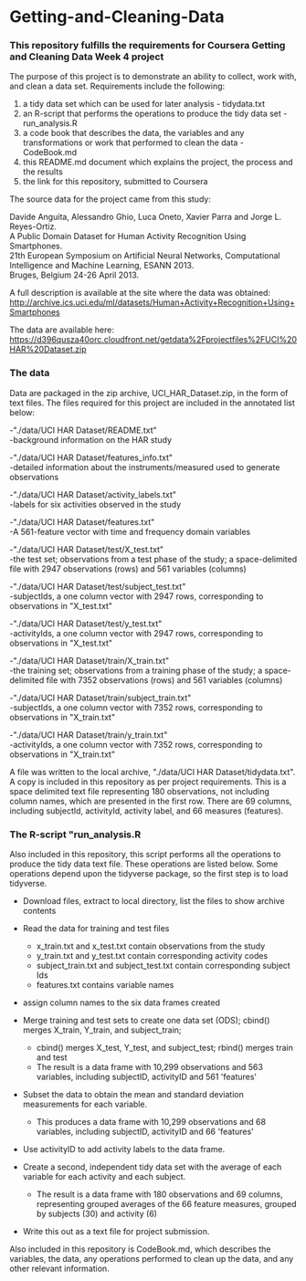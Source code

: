 # Getting-and-Cleaning-Data
### This repository fulfills the requirements for Coursera Getting and Cleaning Data Week 4 project

The purpose of this project is to demonstrate an ability to collect, work with, and clean a data set. Requirements include the following:
  1) a tidy data set which can be used for later analysis - tidydata.txt
  2) an R-script that performs the operations to produce the tidy data set - run_analysis.R
  3) a code book that describes the data, the variables and any transformations or work that performed to clean the data - CodeBook.md
  4) this README.md document which explains the project, the process and the results
  5) the link for this repository, submitted to Coursera
  
The source data for the project came from this study:

  Davide Anguita, Alessandro Ghio, Luca Oneto, Xavier Parra and Jorge L. Reyes-Ortiz.  
  A Public Domain Dataset for Human Activity Recognition Using Smartphones.  
  21th European Symposium on Artificial Neural Networks, Computational Intelligence and Machine Learning, ESANN 2013.  
  Bruges, Belgium 24-26 April 2013.
  

A full description is available at the site where the data was obtained:
  http://archive.ics.uci.edu/ml/datasets/Human+Activity+Recognition+Using+Smartphones

The data are available here:
  https://d396qusza40orc.cloudfront.net/getdata%2Fprojectfiles%2FUCI%20HAR%20Dataset.zip  
  
### The data  
Data are packaged in the zip archive, UCI_HAR_Dataset.zip, in the form of text files.  The files required for this project are included in the annotated list below:

  -"./data/UCI HAR Dataset/README.txt"  
      -background information on the HAR study  
      
  -"./data/UCI HAR Dataset/features_info.txt"   
      -detailed information about the instruments/measured used to generate observations  
      
  -"./data/UCI HAR Dataset/activity_labels.txt"  
      -labels for six activities observed in the study  

  -"./data/UCI HAR Dataset/features.txt"  
      -A 561-feature vector with time and frequency domain variables  

  -"./data/UCI HAR Dataset/test/X_test.txt"  
      -the test set; observations from a test phase of the study; a space-delimited file with 2947 observations (rows) and 561 variables (columns)  
  
  -"./data/UCI HAR Dataset/test/subject_test.txt"  
      -subjectIds, a one column vector with 2947 rows, corresponding to observations in "X_test.txt"  

  -"./data/UCI HAR Dataset/test/y_test.txt"  
      -activityIds, a one column vector with 2947 rows, corresponding to observations in "X_test.txt"  
      
  -"./data/UCI HAR Dataset/train/X_train.txt"  
      -the training set; observations from a training phase of the study; a space-delimited file with 7352 observations (rows) and 561 variables (columns)  
      
  -"./data/UCI HAR Dataset/train/subject_train.txt"  
      -subjectIds, a one column vector with 7352 rows, corresponding to observations in "X_train.txt"  
      
  -"./data/UCI HAR Dataset/train/y_train.txt"  
      -activityIds, a one column vector with 7352 rows, corresponding to observations in "X_train.txt"  
  
  
A file was written to the local archive, "./data/UCI HAR Dataset/tidydata.txt".  A copy is included in this repository as per project requirements.  This is a space delimited text file representing 180 observations, not including column names, which are presented in the first row.  There are 69 columns, including subjectId, activityId, activity label, and 66 measures (features).  

### The R-script "run_analysis.R
Also included in this repository, this script performs all the operations to produce the tidy data text file.  These operations are listed below. Some operations depend upon the tidyverse package, so the first step is to load tidyverse.

- Download files, extract to local directory, list the files to show archive contents

- Read the data for training and test files
  - x_train.txt and x_test.txt contain observations from the study
  - y_train.txt and y_test.txt contain corresponding activity codes
  - subject_train.txt and subject_test.txt contain corresponding subject Ids
  - features.txt contains variable names

- assign column names to the six data frames created

- Merge training and test sets to create one data set (ODS); cbind() merges X_train, Y_train, and subject_train;
  - cbind() merges X_test, Y_test, and subject_test; rbind() merges train and test
  - The result is a data frame with 10,299 observations and 563 variables, including subjectID, activityID and 561 'features'

- Subset the data to obtain the mean and standard deviation measurements for each variable.
  - This produces a data frame with 10,299 observations and 68 variables, including subjectID, activityID and 66 'features'

- Use activityID to add activity labels to the data frame.

- Create a second, independent tidy data set with the average of each variable for each activity and each subject.
  - The result is a data frame with 180 observations and 69 columns, representing grouped averages of the 66 feature measures, grouped by subjects (30) and activity (6)
  
- Write this out as a text file for project submission.

Also included in this repository is CodeBook.md, which describes the variables, the data, any operations performed to clean up the data, and any other relevant information.
